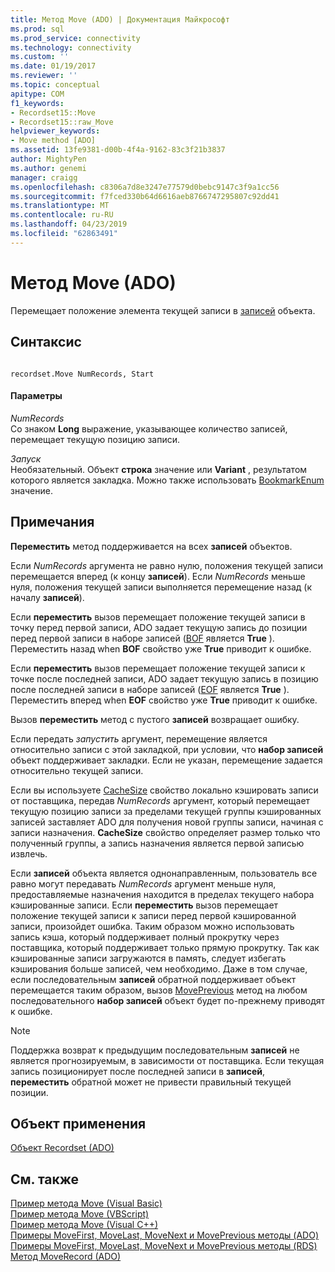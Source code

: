 ```yaml
---
title: Метод Move (ADO) | Документация Майкрософт
ms.prod: sql
ms.prod_service: connectivity
ms.technology: connectivity
ms.custom: ''
ms.date: 01/19/2017
ms.reviewer: ''
ms.topic: conceptual
apitype: COM
f1_keywords:
- Recordset15::Move
- Recordset15::raw_Move
helpviewer_keywords:
- Move method [ADO]
ms.assetid: 13fe9381-d00b-4f4a-9162-83c3f21b3837
author: MightyPen
ms.author: genemi
manager: craigg
ms.openlocfilehash: c8306a7d8e3247e77579d0bebc9147c3f9a1cc56
ms.sourcegitcommit: f7fced330b64d6616aeb8766747295807c92dd41
ms.translationtype: MT
ms.contentlocale: ru-RU
ms.lasthandoff: 04/23/2019
ms.locfileid: "62863491"
---
```

# <a name="move-method-ado"></a>Метод Move (ADO)
Перемещает положение элемента текущей записи в [записей](../../../ado/reference/ado-api/recordset-object-ado.md) объекта.  
  
## <a name="syntax"></a>Синтаксис  
  
```  
  
recordset.Move NumRecords, Start  
```  
  
#### <a name="parameters"></a>Параметры  
 *NumRecords*  
 Со знаком **Long** выражение, указывающее количество записей, перемещает текущую позицию записи.  
  
 *Запуск*  
 Необязательный. Объект **строка** значение или **Variant** , результатом которого является закладка. Можно также использовать [BookmarkEnum](../../../ado/reference/ado-api/bookmarkenum.md) значение.  
  
## <a name="remarks"></a>Примечания  
 **Переместить** метод поддерживается на всех **записей** объектов.  
  
 Если *NumRecords* аргумента не равно нулю, положения текущей записи перемещается вперед (к концу **записей**). Если *NumRecords* меньше нуля, положения текущей записи выполняется перемещение назад (к началу **записей**).  
  
 Если **переместить** вызов перемещает положение текущей записи в точку перед первой записи, ADO задает текущую запись до позиции перед первой записи в наборе записей ([BOF](../../../ado/reference/ado-api/bof-eof-properties-ado.md) является **True** ). Переместить назад when **BOF** свойство уже **True** приводит к ошибке.  
  
 Если **переместить** вызов перемещает положение текущей записи к точке после последней записи, ADO задает текущую запись в позицию после последней записи в наборе записей ([EOF](../../../ado/reference/ado-api/bof-eof-properties-ado.md) является **True** ). Переместить вперед when **EOF** свойство уже **True** приводит к ошибке.  
  
 Вызов **переместить** метод с пустого **записей** возвращает ошибку.  
  
 Если передать *запустить* аргумент, перемещение является относительно записи с этой закладкой, при условии, что **набор записей** объект поддерживает закладки. Если не указан, перемещение задается относительно текущей записи.  
  
 Если вы используете [CacheSize](../../../ado/reference/ado-api/cachesize-property-ado.md) свойство локально кэшировать записи от поставщика, передав *NumRecords* аргумент, который перемещает текущую позицию записи за пределами текущей группы кэшированных записей заставляет ADO для получения новой группы записи, начиная с записи назначения. **CacheSize** свойство определяет размер только что полученный группы, а запись назначения является первой записью извлечь.  
  
 Если **записей** объекта является однонаправленным, пользователь все равно могут передавать *NumRecords* аргумент меньше нуля, предоставляемые назначения находится в пределах текущего набора кэшированные записи. Если **переместить** вызов перемещает положение текущей записи к записи перед первой кэшированной записи, произойдет ошибка. Таким образом можно использовать запись кэша, который поддерживает полный прокрутку через поставщика, который поддерживает только прямую прокрутку. Так как кэшированные записи загружаются в память, следует избегать кэширования больше записей, чем необходимо. Даже в том случае, если последовательным **записей** обратной поддерживает объект перемещается таким образом, вызов [MovePrevious](../../../ado/reference/ado-api/movefirst-movelast-movenext-and-moveprevious-methods-ado.md) метод на любом последовательного **набор записей** объект будет по-прежнему приводят к ошибке.  
  
> [!NOTE]
>  Поддержка возврат к предыдущим последовательным **записей** не является прогнозируемым, в зависимости от поставщика. Если текущая запись позиционирует после последней записи в **записей**, **переместить** обратной может не привести правильный текущей позиции.  
  
## <a name="applies-to"></a>Объект применения  
 [Объект Recordset (ADO)](../../../ado/reference/ado-api/recordset-object-ado.md)  
  
## <a name="see-also"></a>См. также  
 [Пример метода Move (Visual Basic)](../../../ado/reference/ado-api/move-method-example-vb.md)   
 [Пример метода Move (VBScript)](../../../ado/reference/ado-api/move-method-example-vbscript.md)   
 [Пример метода Move (Visual C++)](../../../ado/reference/ado-api/move-method-example-vc.md)   
 [Примеры MoveFirst, MoveLast, MoveNext и MovePrevious методы (ADO)](../../../ado/reference/ado-api/movefirst-movelast-movenext-and-moveprevious-methods-ado.md)   
 [Примеры MoveFirst, MoveLast, MoveNext и MovePrevious методы (RDS)](../../../ado/reference/rds-api/movefirst-movelast-movenext-and-moveprevious-methods-rds.md)   
 [Метод MoveRecord (ADO)](../../../ado/reference/ado-api/moverecord-method-ado.md)
